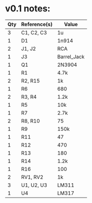 
# v0.1 notes:

Qty |Reference(s) | Value
--- | --- | ---
3 | C1, C2, C3 | 1u
1 | D1 | 1n914
2 | J1, J2 | RCA
1 | J3 | Barrel_Jack
1 | Q1 | 2N3904
1 | R1 | 4.7k
2 | R2, R15 | 1k
1 |  R6 | 680
2 | R3,  R4 | 1.2k
1 | R5 | 10k
1 | R7 | 2.7k
2 | R8, R10 | 75
1 | R9 | 150k
1 | R11 | 47
1 | R12 | 470
1 | R13 | 180
1 | R14 | 1.2k
1 | R16 | 100
2 | RV1, RV2 | 1k
3 | U1, U2, U3 | LM311
1 | U4 | LM317
